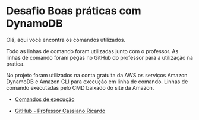 # Desafio Boas práticas com DynamoDB

Olá, aqui você encontra os comandos utilizados.

Todo as linhas de comando foram utilizadas junto com o professor. As linhas de comando foram pegas no GitHub do professor para a utilização na pratica.

No projeto foram utilizados na conta gratuita da AWS os serviços Amazon DynamoDB e Amazon CLI para execução em linha de comando. Linhas de comando executadas pelo CMD baixado do site da Amazon.


- [Comandos de execução](/desafios/Boas_Praticas_DynamoDB/dynamoDB_comandos/comandos_execucao.md)

- [GitHub - Professor Cassiano Ricardo](https://github.com/cassianobrexbit/dio-live-dynamodb)
